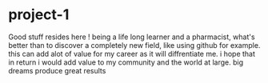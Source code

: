 # project-1
Good stuff resides here !
being a life long learner and a pharmacist, what's better than to discover a completely new field, like using github for example.
this can add alot of value for my career as it will diffrentiate me.
i hope that in return i would add value to my community and the world at large.
big dreams produce great results
